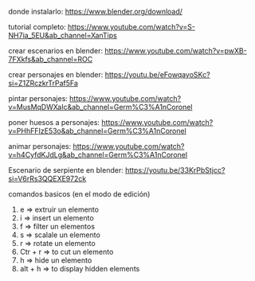 donde instalarlo:
https://www.blender.org/download/

tutorial completo:
https://www.youtube.com/watch?v=S-NH7ia_5EU&ab_channel=XanTips

crear escenarios en blender:
https://www.youtube.com/watch?v=pwXB-7FXkfs&ab_channel=ROC

crear personajes en blender:
https://youtu.be/eFowqayoSKc?si=Z1ZRczkrTrPaf5Fa

pintar personajes:
https://www.youtube.com/watch?v=MusMqDWXaIc&ab_channel=Germ%C3%A1nCoronel

poner huesos a personajes:
https://www.youtube.com/watch?v=PHhFFIzE53o&ab_channel=Germ%C3%A1nCoronel

animar personajes:
https://www.youtube.com/watch?v=h4CyfdKJdLg&ab_channel=Germ%C3%A1nCoronel

Escenario de serpiente en blender:
https://youtu.be/33KrPbStjcc?si=V6rRs3QQEXE972ck

comandos basicos (en el modo de edición)

1. e => extruir un elemento
2. i => insert un elemento
3. f => filter un elementos
4. s => scalale un elemento
5. r => rotate un elemento
6. Ctr + r => to cut un elemento
7. h => hide un elemento
8. alt + h => to display hidden elements